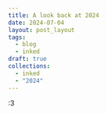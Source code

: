 ```yaml
---
title: A look back at 2024
date: 2024-07-04
layout: post_layout
tags:
  - blog
  - inked
draft: true
collections:
  - inked
  - "2024"
---
```

:3
